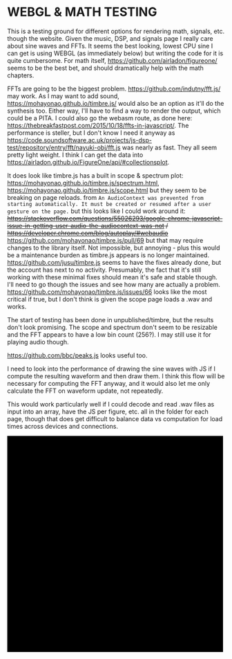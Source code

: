 # WEBGL & MATH TESTING

This is a testing ground for different options for rendering math, signals, etc. though the website. Given the music, DSP, and signals page I really care about sine waves and FFTs. It seems the best looking, lowest CPU sine I can get is using WEBGL (as immediately below) but writing the code for it is quite cumbersome. For math itself, https://github.com/airladon/figureone/ seems to be the best bet, and should dramatically help with the math chapters.

FFTs are going to be the biggest problem. https://github.com/indutny/fft.js/ may work. As I may want to add sound, https://mohayonao.github.io/timbre.js/ would also be an option as it'll do the synthesis too. Either way, I'll have to find a way to render the output, which could be a PITA. I could also go the webasm route, as done here: https://thebreakfastpost.com/2015/10/18/ffts-in-javascript/. The performance is steller, but I don't know I need it anyway as https://code.soundsoftware.ac.uk/projects/js-dsp-test/repository/entry/fft/nayuki-obj/fft.js was nearly as fast. They all seem pretty light weight. I think I can get the data into https://airladon.github.io/FigureOne/api/#collectionsplot.

It does look like timbre.js has a built in scope & spectrum plot: https://mohayonao.github.io/timbre.js/spectrum.html, https://mohayonao.github.io/timbre.js/scope.html but they seem to be breaking on page reloads. from `An AudioContext was prevented from starting automatically. It must be created or resumed after a user gesture on the page.` but this looks like I could work around it: ~~https://stackoverflow.com/questions/55026293/google-chrome-javascript-issue-in-getting-user-audio-the-audiocontext-was-not / https://developer.chrome.com/blog/autoplay/#webaudio~~ https://github.com/mohayonao/timbre.js/pull/69 but that may require changes to the library itself. Not impossible, but annoying - plus this would be a maintenance burden as timbre.js appears is no longer maintained. https://github.com/jusu/timbre.js seems to have the fixes already done, but the account has next to no activity. Presumably, the fact that it's still working with these minimal fixes should mean it's safe and stable though. I'll need to go though the issues and see how many are actually a problem. https://github.com/mohayonao/timbre.js/issues/66 looks like the most critical if true, but I don't think is given the scope page loads a .wav and works.

The start of testing has been done in unpublished/timbre, but the results don't look promising. The scope and spectrum don't seem to be resizable and the FFT appears to have a low bin count (256?). I may still use it for playing audio though.

https://github.com/bbc/peaks.js looks useful too.

I need to look into the performance of drawing the sine waves with JS if I compute the resulting waveform and then draw them. I think this flow will be necessary for computing the FFT anyway, and it would also let me only calculate the FFT on waveform update, not repeatedly.

This would work particularly well if I could decode and read .wav files as input into an array, have the JS per figure, etc. all in the folder for each page, though that does get difficult to balance data vs computation for load times across devices and connections.

<canvas id="wave"></canvas>

<script>
const canvas = document.getElementById("wave");
const gl = canvas.getContext("webgl");

let vertexShaderSource = `
  attribute vec2 a_position;
  uniform float u_time;
  uniform float u_amplitude;
  uniform float u_frequency;
  uniform float u_xspacing;

  void main() {
    vec2 position = a_position;
    position.y += sin(u_time * 1.5 + a_position.x * u_frequency) * u_amplitude;
    gl_Position = vec4(position, 0, 1);
  }
`;

let fragmentShaderSource = `
  precision mediump float;

  uniform vec4 u_color;

  void main() {
    gl_FragColor = u_color;
  }
`;

function createShader(gl, type, source) {
  let shader = gl.createShader(type);
  gl.shaderSource(shader, source);
  gl.compileShader(shader);
  let success = gl.getShaderParameter(shader, gl.COMPILE_STATUS);
  if (success) {
    return shader;
  }
  console.log(gl.getShaderInfoLog(shader));
  gl.deleteShader(shader);
}

function createProgram(gl, vertexShader, fragmentShader) {
  let program = gl.createProgram();
  gl.attachShader(program, vertexShader);
  gl.attachShader(program, fragmentShader);
  gl.linkProgram(program);
  let success = gl.getProgramParameter(program, gl.LINK_STATUS);
  if (success) {
    return program;
  }
  console.log(gl.getProgramInfoLog(program));
  gl.deleteProgram(program);
}

let vertexShader = createShader(gl, gl.VERTEX_SHADER, vertexShaderSource);
let fragmentShader = createShader(gl, gl.FRAGMENT_SHADER, fragmentShaderSource);
let program = createProgram(gl, vertexShader, fragmentShader);

let positionLocation = gl.getAttribLocation(program, "a_position");
let timeLocation = gl.getUniformLocation(program, "u_time");
let amplitudeLocation = gl.getUniformLocation(program, "u_amplitude");
let frequencyLocation = gl.getUniformLocation(program, "u_frequency");
let xspacingLocation = gl.getUniformLocation(program, "u_xspacing");
let colorLocation = gl.getUniformLocation(program, "u_color");

let buffer = gl.createBuffer();
gl.bindBuffer(gl.ARRAY_BUFFER, buffer);

let positions = [];
let amplitude = .8;
let frequency = 10;
let xspacing = .005;

function render() {
  gl.viewport(0, 0, canvas.width, canvas.height);
  gl.clearColor(0, 0, 0, 0);
  gl.clear(gl.COLOR_BUFFER_BIT);

  gl.useProgram(program);

  let time = performance.now() / 1000;

  gl.uniform1f(timeLocation, time);
  gl.uniform1f(amplitudeLocation, amplitude);
  gl.uniform1f(frequencyLocation, frequency);
  gl.uniform1f(xspacingLocation, xspacing);
  gl.uniform4f(colorLocation, 1, 1, 1, 1);

 positions = [];
  for (let x = -canvas.width / 2; x < canvas.width / 2; x += xspacing) {
    positions.push(x, 0);
  }

  gl.bufferData(gl.ARRAY_BUFFER, new Float32Array(positions), gl.DYNAMIC_DRAW);

  gl.enableVertexAttribArray(positionLocation);
  gl.vertexAttribPointer(positionLocation, 2, gl.FLOAT, false, 0, 0);
  gl.drawArrays(gl.LINE_STRIP, 0, positions.length / 2);
}

function parentWidth(elem) {
  return elem.parentElement.clientWidth;
}

function setup(){
  buffer = gl.createBuffer();
  gl.bindBuffer(gl.ARRAY_BUFFER, buffer);
  gl.lineWidth(4);
  canvas.width = parentWidth(document.getElementById('wave'));
  canvas.height = parentWidth(document.getElementById('wave')) / 2;
}

setup();
setInterval(render, 30);

</script>



<script type="text/javascript" src='https://cdn.jsdelivr.net/npm/figureone@0.15.10/figureone.min.js'></script>

<div id="figureOneContainer" style="width: 500px; height: 500px; background-color: black;"></div>

<script>
const figure = new Fig.Figure({
  scene: {
    left: -2,
    bottom: -1.5,
    right: 2,
    top: 1.5,
  },
  color: [1, 0, 0, 1],
  font: { size: 0.1 },
});

const pow = (power = 2, stop = 10, step = 0.05) => {
  const xValues = Fig.tools.math.range(0, stop, step);
  return xValues.map(x => new Fig.Point(x, 10+10*Math.sin(x)));
};

figure.add({
  name: 'plot',
  make: 'collections.plot',
  options: {
    width: 2,                                    // Plot width in figure
    height: 2,                                   // Plot height in figure
    y: { start: 0, stop: 100 },              // Customize y axis limits
    trace: [
      { points: pow(1.5), name: 'Power 1.5' },   // Trace names are for legend
      {                                          // Trace with only markers
        points: pow(2, 10, 0.5),
        name: 'Power 2',
        markers: { sides: 4, radius: 0.03 },
      },
      {                                          // Trace with markers and
        points: pow(3, 10, 0.5),                 // dashed line
        name: 'Power 3',
        markers: { radius: 0.03, sides: 10, line: { width: 0.005 } },
        line: { dash: [0.04, 0.01] },
      },
    ],
    legend: true,
    position: [-1, -1],
    plotArea: [0,1,0,1],
    colorTheme: "light",
  },
});
</script>

